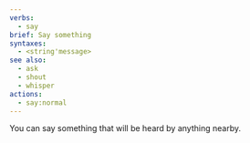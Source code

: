 ```yaml
---
verbs:
  - say
brief: Say something
syntaxes:
  - <string'message>
see also:
  - ask
  - shout
  - whisper
actions:
  - say:normal
---
```

You can say something that will be heard by anything nearby.